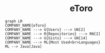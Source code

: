 <h1 align="center">eToro</h1>

```mermaid
graph LR
COMPANY_NAME{eToro}
COMPANY_NAME ---> U{Users} ---> UN[2]
COMPANY_NAME ---> R{Repositories} ---> RN[2]
COMPANY_NAME ---> G{Gists} ---> GN[14]
COMPANY_NAME ---> ML{Most Used<br>Languages}
ML --> Java[Java]
```
